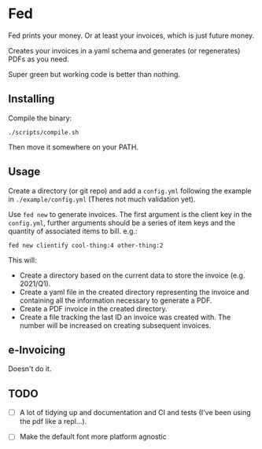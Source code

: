 # Fed

Fed prints your money. Or at least your invoices, which is just future money.

Creates your invoices in a yaml schema and generates (or regenerates) PDFs as you
need.

Super green but working code is better than nothing.

## Installing

Compile the binary:

```
./scripts/compile.sh
```

Then move it somewhere on your PATH.

## Usage

Create a directory (or git repo) and add a `config.yml` following the example in
`./example/config.yml` (Theres not much validation yet).

Use `fed new` to generate invoices. The first argument is the client key in
the `config.yml`, further arguments should be a series of item keys and the
quantity of associated items to bill. e.g.:

```
fed new clientify cool-thing:4 other-thing:2
```

This will:
- Create a directory based on the current data to store the invoice (e.g.
  2021/Q1).
- Create a yaml file in the created directory representing the invoice and
  containing all the information necessary to generate a PDF.
- Create a PDF invoice in the created directory.
- Create a file tracking the last ID an invoice was created with. The number will
  be increased on creating subsequent invoices.

## e-Invoicing

Doesn't do it.

## TODO

- [ ] A lot of tidying up and documentation and CI and tests (I've been using the
      pdf like a repl...).
- [ ] Make the default font more platform agnostic

